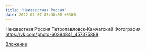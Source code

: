 ```yaml
---
title: "Неизвестная Россия"
date: 2022-07-07 03:38:00 +0300
---
```


Неизвестная Россия
Петропавловск-Камчатский
Фотография
https://vk.com/photo-60394841_457375888

[Вложение](https://vk.com/photo-60394841_457375888)
